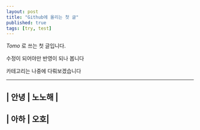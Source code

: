 ```yaml
---
layout: post
title: "Github에 올리는 첫 글"
published: true
tags: [try, test]
---
```


*Tomo* 로 쓰는 첫 글입니다.

수정이 되어야만 반영이 되나 봅니다

카테고리는 나중에 다뤄보겠습니다

-----------------
| 안녕 | 노노해 |
-----------------
| 아하 | 오호|
-----------------
